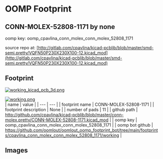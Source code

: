 # OOMP Footprint  
## CONN-MOLEX-52808-1171  by none  
  
oomp key: oomp_cpavlina_conn_molex_conn_molex_52808_1171  
  
source repo at: [http://gitlab.com/cpavlina/kicad-pcblib/blob/master/smd-semi.pretty/VQFN50P230X230X100-12.kicad_mod](http://gitlab.com/cpavlina/kicad-pcblib/blob/master/smd-semi.pretty/VQFN50P230X230X100-12.kicad_mod)  
## Footprint  
  
[![working_kicad_pcb_3d.png](working_kicad_pcb_3d_600.png)](working_kicad_pcb_3d.png)  
  
[![working.png](working_600.png)](working.png)  
| name | value | 
| --- | --- | 
| footprint name | CONN-MOLEX-52808-1171 | 
| footprint description | None | 
| number of pads | 11 | 
| github path | http://github.com/cpavlina/kicad-pcblib/blob/master/conn-molex.pretty/CONN-MOLEX-52808-1171.kicad_mod | 
| oomp key | oomp_cpavlina_conn_molex_conn_molex_52808_1171 | 
| oomp bot github | https://github.com/oomlout/oomlout_oomp_footprint_bot/tree/main/footprints/cpavlina_conn_molex_conn_molex_52808_1171/working | 
## Images  
